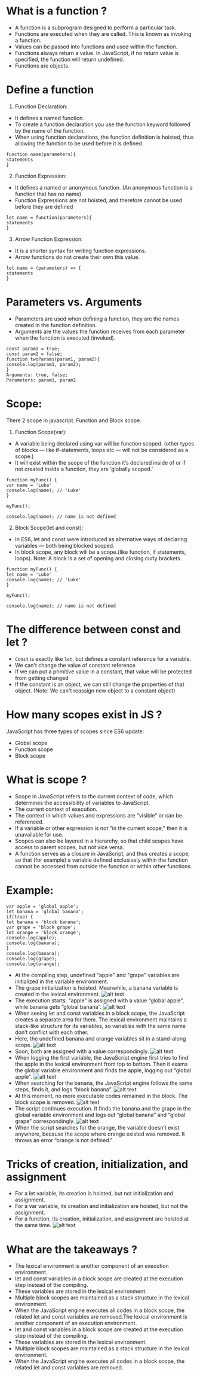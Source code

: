 # What is a function ?
- A function is a subprogram designed to perform a particular task.
- Functions are executed when they are called. This is known as invoking a function.
- Values can be passed into functions and used within the function.
- Functions always return a value. In JavaScript, if no return value is specified, the function will return undefined.
- Functions are objects.
# Define a function
1. Function Declaration:
- It defines a named function.
- To create a function declaration you use the function keyword followed by the name of the function.
- When using function declarations, the function definition is hoisted, thus allowing the function to be used before it is defined.
```
function name(parameters){
statements
}
```
2. Function Expression:
- It defines a named or anonymous function. (An anonymous function is a function that has no name)
- Function Expressions are not hoisted, and therefore cannot be used before they are defined
```
let name = function(parameters){
statements
}
```
3. Arrow Function Expression:
- It is a shorter syntax for writing function expressions.
- Arrow functions do not create their own this value.
```
let name = (parameters) => {
statements
}
```
# Parameters vs. Arguments
- Parameters are used when defining a function, they are the names created in the function definition.
- Arguments are the values the function receives from each parameter when the function is executed (invoked).

```
const param1 = true;
const param2 = false;
function twoParams(param1, param2){
console.log(param1, param2);
}
Arguments: true, false;
Parameters: param1, param2
```
# Scope:
There 2 scope in javascript. Function and Block scope.
1. Function Scope(var):
- A variable being declared using var will be function scoped. (other types of blocks — like if-statements, loops etc — will not be considered as a scope.)
- It will exist within the scope of the function it’s declared inside of or if not created inside a function, they are ‘globally scoped.’
```
function myFunc() {
var name = 'Luke'
console.log(name); // 'Luke'
}

myFunc();

console.log(name); // name is not defined
```
2. Block Scope(let and const):
- In ES6, let and const were introduced as alternative ways of declaring variables — both being blocked scoped.
- In block scope, any block will be a scope.(like function, if statements, loops).
Note: A block is a set of opening and closing curly brackets.
```
function myFunc() {
let name = 'Luke'
console.log(name); // 'Luke'
}

myFunc();

console.log(name); // name is not defined
```
# The difference between const and let ?
- `Const` is exactly like `let`, but defines a constant reference for a variable.
- We can't change the value of constant reference
- If we can put a primitive value in a constant, that value will be protected from getting changed
- If the constant is an object, we can still change the properties of that object. (Note: We can't reassign new object to a constant object)
# How many scopes exist in JS ?
JavaScript has three types of scopes since ES6 update:
- Global scope
- Function scope
- Block scope
# What is scope ?
- Scope in JavaScript refers to the current context of code, which determines the accessibility of variables to JavaScript.
- The current context of execution.
- The context in which values and expressions are "visible" or can be referenced.
- If a variable or other expression is not "in the current scope," then it is unavailable for use.
- Scopes can also be layered in a hierarchy, so that child scopes have access to parent scopes, but not vice versa.
- A function serves as a closure in JavaScript, and thus creates a scope, so that (for example) a variable defined exclusively
  within the function cannot be accessed from outside the function or within other functions.
# Example:
```
var apple = 'global apple';
let banana = 'global banana';
if(true) {
let banana = 'block banana';
var grape = 'block grape';
let orange = 'block orange';
console.log(apple);
console.log(banana);
}
console.log(banana);
console.log(grape);
console.log(orange);
```
- At the compiling step, undefined "apple" and "grape" variables are initialized in the variable environment.
- The grape initialization is hoisted. Meanwhile, a banana variable is created in the lexical environment.
![alt text](1.png)
- The execution starts. "apple" is assigned with a value “global apple”, while banana gets “global banana”.
![alt text](2.png)
- When seeing let and const variables in a block scope, the JavaScript creates a separate area for them.
  The lexical environment maintains a stack-like structure for its variables, so variables with the same name don’t conflict with each other.
- Here, the undefined banana and orange variables sit in a stand-along scope.
![alt text](3.png)
- Soon, both are assigned with a value correspondingly.
![alt text](4.png)
- When logging the first variable, the JavaScript engine first tries to find the apple in the lexical environment from top to bottom.
  Then it exams the global variable environment and finds the apple, logging out “global apple”.
![alt text](5.png)
- When searching for the banana, the JavaScript engine follows the same steps, finds it, and logs “block banana”.
![alt text](6.png)
- At this moment, no more executable codes remained in the block. The block scope is removed.
![alt text](7.png)
- The script continues execution. It finds the banana and the grape in the global variable environment and logs out “global banana”
  and “global grape” correspondingly.
![alt text](8.png)
- When the script searches for the orange, the variable doesn’t exist anywhere, because the scope where orange existed was removed.
  It throws an error “orange is not defined.”
# Tricks of creation, initialization, and assignment
- For a let variable, its creation is hoisted, but not initialization and assignment.
- For a var variable, its creation and initialization are hoisted, but not the assignment.
- For a function, its creation, initialization, and assignment are hoisted at the same time.
![alt text](variables.png)
# What are the takeaways ?
- The lexical environment is another component of an execution environment.
- let and const variables in a block scope are created at the execution step instead of the compiling.
- These variables are stored in the lexical environment.
- Multiple block scopes are maintained as a stack structure in the lexical environment.
- When the JavaScript engine executes all codes in a block scope, the related let and const variables are removed.The lexical environment is another component of an execution environment.
- let and const variables in a block scope are created at the execution step instead of the compiling.
- These variables are stored in the lexical environment.
- Multiple block scopes are maintained as a stack structure in the lexical environment.
- When the JavaScript engine executes all codes in a block scope, the related let and const variables are removed.
